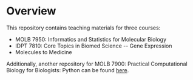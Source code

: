 # Overview

This repository contains teaching materials for three courses:

- MOLB 7950: Informatics and Statistics for Molecular Biology
- IDPT 7810: Core Topics in Biomed Science -- Gene Expression
- Molecules to Medicine

Additionally, another repository for MOLB 7900: Practical Computational Biology for Biologists: Python can be found [here](https://github.com/srinivasramachandran/Anschutz_python).
